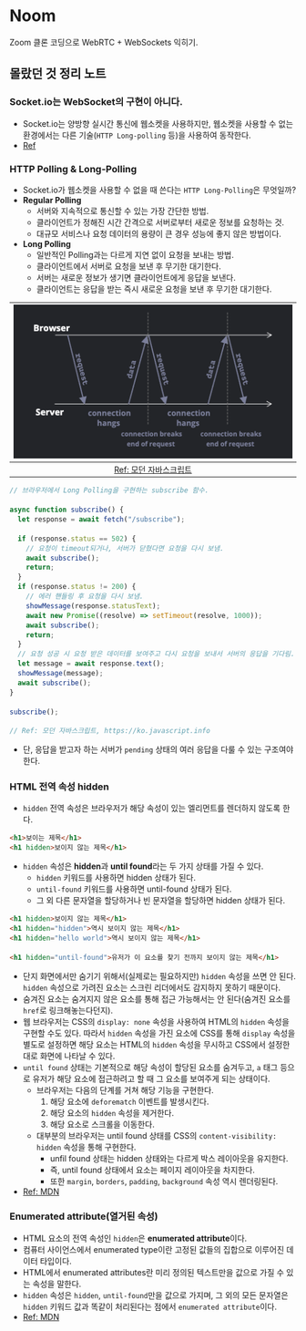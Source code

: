 # Noom

Zoom 클론 코딩으로 WebRTC + WebSockets 익히기. 

## 몰랐던 것 정리 노트

### Socket.io는 WebSocket의 구현이 아니다.

- Socket.io는 양방향 실시간 통신에 웹소켓을 사용하지만, 웹소켓을 사용할 수 없는 환경에서는 다른 기술(`HTTP Long-polling` 등)을 사용하여 동작한다.
- [Ref](https://socket.io/docs/v4/#what-socketio-is-not)

### HTTP Polling & Long-Polling

- Socket.io가 웹소켓을 사용할 수 없을 때 쓴다는 `HTTP Long-Polling`은 무엇일까?
- **Regular Polling**
  - 서버와 지속적으로 통신할 수 있는 가장 간단한 방법.
  - 클라이언트가 정해진 시간 간격으로 서버로부터 새로운 정보를 요청하는 것.
  - 대규모 서비스나 요청 데이터의 용량이 큰 경우 성능에 좋지 않은 방법이다.
- **Long Polling**
  - 일반적인 Polling과는 다르게 지연 없이 요청을 보내는 방법.
  - 클라이언트에서 서버로 요청을 보낸 후 무기한 대기한다.
  - 서버는 새로운 정보가 생기면 클라이언트에게 응답을 보낸다.
  - 클라이언트는 응답을 받는 즉시 새로운 요청을 보낸 후 무기한 대기한다.

| ![HTTP Long Polling](./images/http_long_polling.png) |
| :--------------------------------------------------: |
| [Ref: 모던 자바스크립트](https://ko.javascript.info) |

```js
// 브라우저에서 Long Polling을 구현하는 subscribe 함수.

async function subscribe() {
  let response = await fetch("/subscribe");

  if (response.status == 502) {
    // 요청이 timeout되거나, 서버가 닫혔다면 요청을 다시 보냄.
    await subscribe();
    return;
  }
  if (response.status != 200) {
    // 에러 핸들링 후 요청을 다시 보냄.
    showMessage(response.statusText);
    await new Promise((resolve) => setTimeout(resolve, 1000));
    await subscribe();
    return;
  }
  // 요청 성공 시 요청 받은 데이터를 보여주고 다시 요청을 보내서 서버의 응답을 기다림.
  let message = await response.text();
  showMessage(message);
  await subscribe();
}

subscribe();

// Ref: 모던 자바스크립트, https://ko.javascript.info
```

- 단, 응답을 받고자 하는 서버가 `pending` 상태의 여러 응답을 다룰 수 있는 구조여야 한다.

### HTML 전역 속성 hidden

- `hidden` 전역 속성은 브라우저가 해당 속성이 있는 엘리먼트를 렌더하지 않도록 한다.

```html
<h1>보이는 제목</h1>
<h1 hidden>보이지 않는 제목</h1>
```

- `hidden` 속성은 **hidden**과 **until found**라는 두 가지 상태를 가질 수 있다.
  - `hidden` 키워드를 사용하면 hidden 상태가 된다.
  - `until-found` 키워드를 사용하면 until-found 상태가 된다.
  - 그 외 다른 문자열을 할당하거나 빈 문자열을 할당하면 hidden 상태가 된다.

```html
<h1 hidden>보이지 않는 제목</h1>
<h1 hidden="hidden">역시 보이지 않는 제목</h1>
<h1 hidden="hello world">역시 보이지 않는 제목</h1>

<h1 hidden="until-found">유저가 이 요소를 찾기 전까지 보이지 않는 제목</h1>
```

- 단지 화면에서만 숨기기 위해서(실제로는 필요하지만) `hidden` 속성을 쓰면 안 된다. `hidden` 속성으로 가려진 요소는 스크린 리더에서도 감지하지 못하기 때문이다.
- 숨겨진 요소는 숨겨지지 않은 요소를 통해 접근 가능해서는 안 된다(숨겨진 요소를 `href`로 링크해놓는다던지).
- 웹 브라우저는 CSS의 `display: none` 속성을 사용하여 HTML의 `hidden` 속성을 구현할 수도 있다. 따라서 `hidden` 속성을 가진 요소에 CSS를 통해 `display` 속성을 별도로 설정하면 해당 요소는 HTML의 `hidden` 속성을 무시하고 CSS에서 설정한 대로 화면에 나타날 수 있다.
- `until found` 상태는 기본적으로 해당 속성이 할당된 요소를 숨겨두고, `a` 태그 등으로 유저가 해당 요소에 접근하려고 할 때 그 요소를 보여주게 되는 상태이다.
  - 브라우저는 다음의 단계를 거쳐 해당 기능을 구현한다.
    1. 해당 요소에 `deforematch` 이벤트를 발생시킨다.
    2. 해당 요소의 `hidden` 속성을 제거한다.
    3. 해당 요소로 스크롤을 이동한다.
  - 대부분의 브라우저는 until found 상태를 CSS의 `content-visibility: hidden` 속성을 통해 구현한다.
    - unfil found 상태는 hidden 상태와는 다르게 박스 레이아웃을 유지한다.
    - 즉, until found 상태에서 요소는 페이지 레이아웃을 차지한다.
    - 또한 `margin`, `borders`, `padding`, `background` 속성 역시 렌더링된다.
- [Ref: MDN](https://developer.mozilla.org)

### Enumerated attribute(열거된 속성)

- HTML 요소의 전역 속성인 `hidden`은 **enumerated attribute**이다.
- 컴퓨터 사이언스에서 enumerated type이란 고정된 값들의 집합으로 이루어진 데이터 타입이다.
- HTML에서 enumerated attributes란 미리 정의된 텍스트만을 값으로 가질 수 있는 속성을 말한다.
- `hidden` 속성은 `hidden`, `until-found`만을 값으로 가지며, 그 외의 모든 문자열은 `hidden` 키워드 값과 똑같이 처리된다는 점에서 `enumerated attribute`이다.
- [Ref: MDN](https://developer.mozilla.org)